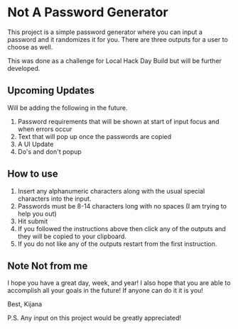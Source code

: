 # Not A Password Generator

This project is a simple password generator where you can input a password and it randomizes it for you. There are three outputs for a user to choose as well.

This was done as a challenge for Local Hack Day Build but will be further developed.

## Upcoming Updates
Will be adding the following in the future.

1. Password requirements that will be shown at start of input focus and when errors occur
2. Text that will pop up once the passwords are copied
3. A UI Update
4. Do's and don't popup

## How to use

1. Insert any alphanumeric characters along with the usual special characters into the input.
2. Passwords must be 8-14 characters long with no spaces (I am trying to help you out)
3. Hit submit
4. If you followed the instructions above then click any of the outputs and they will be copied to your clipboard.
5. If you do not like any of the outputs restart from the first instruction.

## Note Not from me
I hope you have a great day, week, and year! I also hope that you are able to accomplish all your goals in the future! If anyone can do it it is you!

Best,
Kijana

P.S. Any input on this project would be greatly appreciated!